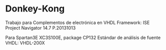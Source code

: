 # Donkey-Kong
Trabajo para Complementos de electrónica en VHDL
Framework: ISE Project Navigator 14.7 P.20131013

Para Spartan3E XC3S100E, package CP132
Estándar de análisis de fuente VHDL: VHDL-200X

